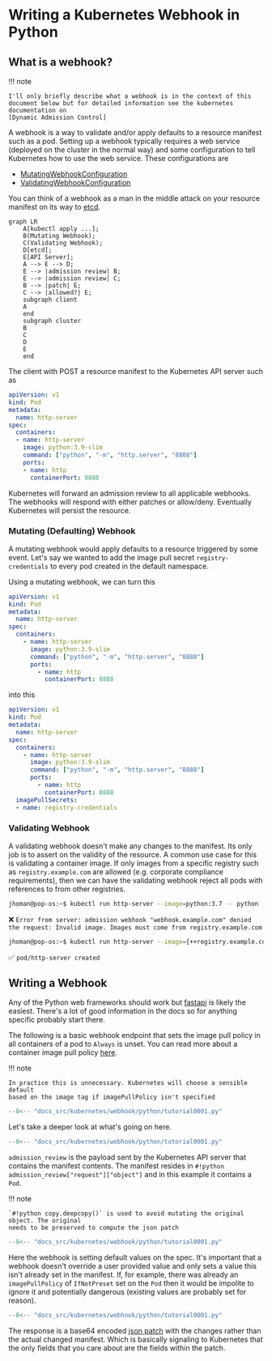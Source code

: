 # Writing a Kubernetes Webhook in Python

## What is a webhook?

!!! note 

    I'll only briefly describe what a webhook is in the context of this
    document below but for detailed information see the kubernetes documentation on
    [Dynamic Admission Control]

A webhook is a way to validate and/or apply defaults
to a resource manifest such as a pod. Setting up a webhook typically requires a web
service (deployed on the cluster in the normal way) and some configuration
to tell Kubernetes how to use the web service. These configurations are

* [MutatingWebhookConfiguration]
* [ValidatingWebhookConfiguration]

You can think of a webhook as a man in the middle attack on your
resource manifest on its way to [etcd].

``` mermaid
graph LR
    A[kubectl apply ...];
    B(Mutating Webhook);
    C(Validating Webhook);
    D[etcd];
    E[API Server];
    A --> E --> D;
    E --> |admission review| B;
    E --> |admission review| C;
    B --> |patch| E;
    C --> |allowed?| E;
    subgraph client
    A
    end
    subgraph cluster
    B
    C
    D
    E
    end
```

The client with POST a resource manifest to the Kubernetes API server such as 

```yaml
apiVersion: v1
kind: Pod
metadata:
  name: http-server
spec:
  containers:
  - name: http-server
    image: python:3.9-slim
    command: ["python", "-m", "http.server", "8888"]
    ports:
    - name: http
      containerPort: 8888
```

Kubernetes will forward an admission review
to all applicable webhooks. The webhooks will respond with either patches
or allow/deny. Eventually Kubernetes will persist the resource.

### Mutating (Defaulting) Webhook

A mutating webhook would apply defaults to a resource triggered by some event.
Let's say we wanted to add the image pull secret `registry-credentials` to every pod created in the default
namespace.

Using a mutating webhook, we can turn this

```yaml
apiVersion: v1
kind: Pod
metadata:
  name: http-server
spec:
  containers:
    - name: http-server
      image: python:3.9-slim
      command: ["python", "-m", "http.server", "8888"]
      ports:
        - name: http
          containerPort: 8888
```
into this

```yaml
apiVersion: v1
kind: Pod
metadata:
  name: http-server
spec:
  containers:
    - name: http-server
      image: python:3.9-slim
      command: ["python", "-m", "http.server", "8888"]
      ports:
        - name: http
          containerPort: 8888
  imagePullSecrets:
  - name: registry-credentials
```

### Validating Webhook
A validating webhook doesn't make any changes to the manifest. Its only
job is to assert on the validity of the resource. A common use case for
this is validating a container image. If only images from a specific registry
such as `registry.example.com` are allowed (e.g. corporate compliance requirements),
then we can have the validating webhook reject all pods with references to
from other registries.


```sh
jhoman@pop-os:~$ kubectl run http-server --image=python:3.7 -- python -m http.server 8888
```
:x: `Error from server: admission webhook "webhook.example.com" denied the request: Invalid image. Images must come from registry.example.com`

```sh
jhoman@pop-os:~$ kubectl run http-server --image={++registry.example.com++}/python:3.7 -- python -m http.server 8888
```
:white_check_mark: `pod/http-server created`


## Writing a Webhook

Any of the Python web frameworks should work but [fastapi] is likely
the easiest. There's a lot of good information in the docs so for anything specific
probably start there.


The following is a basic webhook endpoint that sets the image pull policy
in all containers of a pod to `Always` is unset. You can read more about a
container image pull policy [here](https://kubernetes.io/docs/concepts/containers/images/#image-pull-policy).

!!! note 
    
    In practice this is unnecessary. Kubernetes will choose a sensible default
    based on the image tag if imagePullPolicy isn't specified

```python
--8<-- "docs_src/kubernetes/webhook/python/tutorial0001.py"
```

Let's take a deeper look at what's going on here.

```python hl_lines="13"
--8<-- "docs_src/kubernetes/webhook/python/tutorial0001.py"
```

`admission_review` is the payload sent by the Kubernetes API server that contains
the manifest contents. The manifest resides in `#!python admission_review["request"]["object"]`
and in this example it contains a `Pod`.

!!! note

    `#!python copy.deepcopy()` is used to avoid mutating the original object. The original
    needs to be preserved to compute the json patch

```python hl_lines="16-17"
--8<-- "docs_src/kubernetes/webhook/python/tutorial0001.py"
```

Here the webhook is setting default values on the spec. It's important
that a webhook doesn't override a user provided value and only sets a
value this isn't already set in the manifest. If, for example, there
was already an `imagePullPolicy` of `IfNotPreset` set on the `Pod` then
it would be impolite to ignore it and potentially dangerous (existing
values are probably set for reason).

```python hl_lines="19 22"
--8<-- "docs_src/kubernetes/webhook/python/tutorial0001.py"
```

The response is a base64 encoded [json patch] with the changes
rather than the actual changed manifest. Which is basically signaling to
Kubernetes that the only fields that you care about are the fields
within the patch.


[dynamic admission control]: https://kubernetes.io/docs/reference/access-authn-authz/extensible-admission-controllers/
[ValidatingWebhookConfiguration]: https://kubernetes.io/docs/reference/generated/kubernetes-api/v1.23/#validatingwebhookconfiguration-v1-admissionregistration-k8s-io
[MutatingWebhookConfiguration]: https://kubernetes.io/docs/reference/generated/kubernetes-api/v1.23/#mutatingwebhookconfiguration-v1-admissionregistration-k8s-io
[etcd]: https://kubernetes.io/docs/concepts/overview/components/#etcd
[fastapi]: https://fastapi.tiangolo.com/
[json patch]: https://datatracker.ietf.org/doc/html/rfc6902